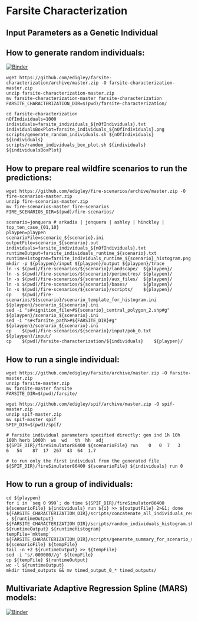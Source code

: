 # Farsite Characterization

## Input Parameters as a Genetic Individual

## How to generate random individuals:

[![Binder](https://mybinder.org/badge_logo.svg)](https://mybinder.org/v2/gh/edigley/farsite-characterization/master?filepath=binder%2Frandom_individuals.ipynb)

~~~~
wget https://github.com/edigley/farsite-characterization/archive/master.zip -O farsite-characterization-master.zip
unzip farsite-characterization-master.zip
mv farsite-characterization-master farsite-characterization
FARSITE_CHARACTERIZATION_DIR=$(pwd)/farsite-characterization/
~~~~

~~~~
cd farsite-characterization
nOfIndividuals=1000
individuals=farsite_individuals_${nOfIndividuals}.txt
individualsBoxPlot=farsite_individuals_${nOfIndividuals}.png
scripts/generate_random_individuals.sh ${nOfIndividuals} ${individuals}
scripts/random_individuals_box_plot.sh ${individuals} ${individualsBoxPlot}
~~~~

## How to prepare real wildfire scenarios to run the predictions:

~~~~
wget https://github.com/edigley/fire-scenarios/archive/master.zip -O fire-scenarios-master.zip
unzip fire-scenarios-master.zip
mv fire-scenarios-master fire-scenarios
FIRE_SCENARIOS_DIR=$(pwd)/fire-scenarios/
~~~~

~~~~
scenario=jonquera # arkadia | jonquera | ashley | hinckley | top_ten_case_{01,10}
playpen=playpen
scenarioFile=scenario_${scenario}.ini
outputFile=scenario_${scenario}.out
individuals=farsite_individuals_${nOfIndividuals}.txt
runtimeOutput=farsite_individuals_runtime_${scenario}.txt
runtimeHistogram=farsite_individuals_runtime_${scenario}_histogram.png
mkdir -p ${playpen}/input ${playpen}/output ${playpen}/trace
ln -s $(pwd)/fire-scenarios/${scenario}/landscape/  ${playpen}/
ln -s $(pwd)/fire-scenarios/${scenario}/perimetres/ ${playpen}/
ln -s $(pwd)/fire-scenarios/${scenario}/aux_files/  ${playpen}/
ln -s $(pwd)/fire-scenarios/${scenario}/bases/      ${playpen}/
ln -s $(pwd)/fire-scenarios/${scenario}/scripts/    ${playpen}/
cp    $(pwd)/fire-scenarios/${scenario}/scenario_template_for_histogram.ini ${playpen}/scenario_${scenario}.ini
sed -i "s#<ignition_file>#${scenario}_central_polygon_2.shp#g"              ${playpen}/scenario_${scenario}.ini
sed -i "s#<farsite_path>#${FARSITE_DIR}#g"                                  ${playpen}/scenario_${scenario}.ini
cp    $(pwd)/fire-scenarios/${scenario}/input/pob_0.txt ${playpen}/input/
cp    $(pwd)/farsite-characterization/${individuals}    ${playpen}/
~~~~

## How to run a single individual:

~~~~
wget https://github.com/edigley/farsite/archive/master.zip -O farsite-master.zip
unzip farsite-master.zip
mv farsite-master farsite
FARSITE_DIR=$(pwd)/farsite/
~~~~

~~~~
wget https://github.com/edigley/spif/archive/master.zip -O spif-master.zip
unzip spif-master.zip
mv spif-master spif
SPIF_DIR=$(pwd)/spif/
~~~~

~~~~
# farsite individual parameters specified directly: gen ind 1h 10h 100h herb 1000h  ws  wd   th  hh  adj
${SPIF_DIR}/fireSimulator86400 ${scenarioFile} run    0   0  7   3    6   54    87  17  267  43  64  1.7
~~~~

~~~~
# to run only the first individual from the generated file
${SPIF_DIR}/fireSimulator86400 ${scenarioFile} ${individuals} run 0
~~~~

## How to run a group of individuals:

~~~~
cd ${playpen}
for i in `seq 0 999`; do time ${SPIF_DIR}/fireSimulator86400 ${scenarioFile} ${individuals} run ${i} >> ${outputFile} 2>&1; done
${FARSITE_CHARACTERIZATION_DIR}/scripts/concatenate_all_individuals_results.sh . ${runtimeOutput}
${FARSITE_CHARACTERIZATION_DIR}/scripts/random_individuals_histogram.sh ${runtimeOutput} ${runtimeHistogram}
tempFile=`mktemp`
${FARSITE_CHARACTERIZATION_DIR}/scripts/generate_summary_for_scenario_specification.sh ${scenarioFile} ${tempFile}
tail -n +2 ${runtimeOutput} >> ${tempFile}
sed -i 's/.000000//g' ${tempFile}
cp ${tempFile} ${runtimeOutput}
wc -l ${runtimeOutput}
mkdir timed_outputs && mv timed_output_0_* timed_outputs/
~~~~

## Multivariate Adaptive Regression Spline (MARS) models:

[![Binder](https://mybinder.org/badge_logo.svg)](https://mybinder.org/v2/gh/edigley/spif/master?filepath=notebooks%2Fmars_models.ipynb)

